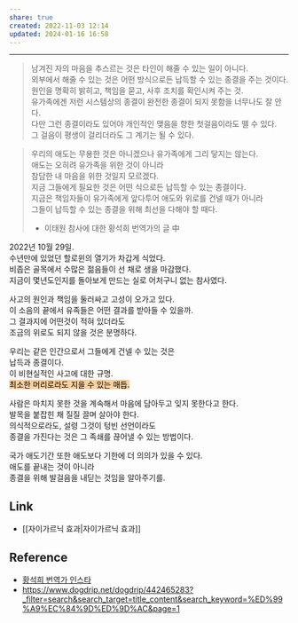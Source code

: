 ```yaml
---
share: true
created: 2022-11-03 12:14
updated: 2024-01-16 16:58
---
```


---

> 남겨진 자의 마음을 추스르는 것은 타인이 해줄 수 있는 일이 아니다.  
> 외부에서 해줄 수 있는 것은 어떤 방식으로든 납득할 수 있는 종결을 주는 것이다. 원인을 명확히 밝히고, 책임을 묻고, 사후 조치를 확인시켜 주는 것.  
> 유가족에겐 저런 시스템상의 종결이 완전한 종결이 되지 못함을 너무나도 잘 안다.  
> 다만 그런 종결이라도 있어야 개인적인 맺음을 향한 첫걸음이라도 뗄 수 있다.  
> 그 걸음이 평생이 걸리더라도 그 계기는 될 수 있다.
 
> 우리의 애도는 무용한 것은 아니겠으나 유가족에게 그리 닿지는 않는다.  
> 애도는 오히려 유가족을 위한 것이 아니라  
> 참담한 내 마음을 위한 것일지 모르겠다.  
> 지금 그들에게 필요한 것은 어떤 식으로든 납득할 수 있는 종결이다.  
> 지금은 책임자들이 유가족에게 앞다투어 애도와 위로를 건넬 때가 아니라  
> 그들이 납득할 수 있는 종결을 위해 최선을 다해야 할 때다.
> 
> - 이태원 참사에 대한 황석희 번역가의 글 中


2022년 10월 29일.  
수년만에 있었던 할로윈의 열기가 차갑게 식었다.  
비좁은 골목에서 수많은 젊음들이 선 채로 생을 마감했다.  
지금이 몇년도인지를 돌아보게 만드는 실로 어처구니 없는 참사였다.

사고의 원인과 책임을 둘러싸고 고성이 오가고 있다.  
이 소음의 끝에서 유족들은 어떤 결과를 받아들 수 있을까.  
그 결과지에 어떤것이 적혀 있더라도  
조금의 위로도 되지 않을 것은 분명하다.

우리는 같은 인간으로서 그들에게 건넬 수 있는 것은  
납득과 종결이다.  
이 비현실적인 사고에 대한 규명.  
<mark style="background: #FFB86CA6;">최소한 머리로라도 지을 수 있는 매듭.</mark>

사람은 마치지 못한 것을 계속해서 마음에 담아두고 잊지 못한다고 한다.  
발목을 붙잡힌 채 질질 끌며 살아야 한다.  
의식적으로라도, 설령 그것이 텅빈 선언이라도  
종결을 가진다는 것은 그 족쇄를 끊어낼 수 있는 방법이다.

국가 애도기간 또한 애도보다 기한에 더 의의가 있을 수 있다.  
애도를 끝내는 것이 아니라  
종결을 위해 발걸음을 내딛는 것임을 알아주기를.


## Link
- [[자이가르닉 효과|자이가르닉 효과]]

## Reference
- [황석희 번역가 인스타](https://www.instagram.com/p/Ckci5k8LmGT/?utm_source=ig_web_copy_link)
- https://www.dogdrip.net/dogdrip/442465283?_filter=search&search_target=title_content&search_keyword=%ED%99%A9%EC%84%9D%ED%9D%AC&page=1